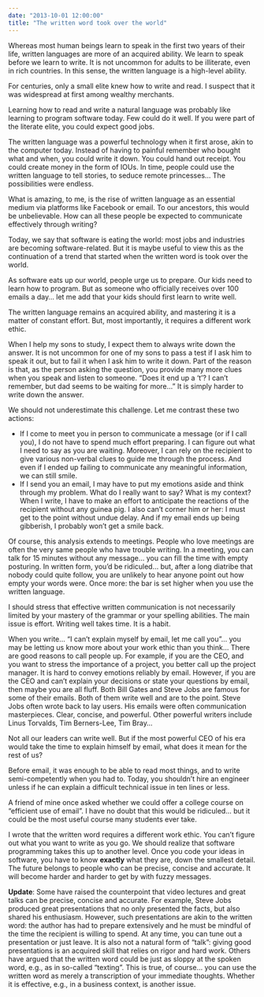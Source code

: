 ```yaml
---
date: "2013-10-01 12:00:00"
title: "The written word took over the world"
---
```




Whereas most human beings learn to speak in the first two years of their life, written languages are more of an acquired ability. We learn to speak before we learn to write. It is not uncommon for adults to be illiterate, even in rich countries. In this sense, the written language is a high-level ability. 

For centuries, only a small elite knew how to write and read. I suspect that it was widespread at first among wealthy merchants. 

Learning how to read and write a natural language was probably like learning to program software today. Few could do it well. If you were part of the literate elite, you could expect good jobs.

The written language was a powerful technology when it first arose, akin to the computer today. Instead of having to painful remember who bought what and when, you could write it down. You could hand out receipt. You could create money in the form of IOUs. In time, people could use the written language to tell stories, to seduce remote princesses&hellip; The possibilities were endless.

What is amazing, to me, is the rise of written language as an essential medium via platforms like Facebook or email. To our ancestors, this would be unbelievable. How can all these people be expected to communicate effectively through writing?

Today, we say that software is eating the world: most jobs and industries are becoming software-related. But it is maybe useful to view this as the continuation of a trend that started when the written word is took over the world.

As software eats up our world, people urge us to prepare. Our kids need to learn how to program. But as someone who officially receives over 100 emails a day&hellip; let me add that your kids should first learn to write well.

The written language remains an acquired ability, and mastering it is a matter of constant effort. But, most importantly, it requires a different work ethic.

When I help my sons to study, I expect them to always write down the answer. It is not uncommon for one of my sons to pass a test if I ask him to speak it out, but to fail it when I ask him to write it down. Part of the reason is that, as the person asking the question, you provide many more clues when you speak and listen to someone. &ldquo;Does it end up a &lsquo;t&rsquo;? I can&rsquo;t remember, but dad seems to be waiting for more&hellip;&rdquo; It is simply harder to write down the answer.

We should not underestimate this challenge. Let me contrast these two actions:

- If I come to meet you in person to communicate a message (or if I call you), I do not have to spend much effort preparing. I can figure out what I need to say as you are waiting. Moreover, I can rely on the recipient to give various non-verbal clues to guide me through the process. And even if I ended up failing to communicate any meaningful information, we can still smile. 
- If I send you an email, I may have to put my emotions aside and think through my problem. What do I really want to say? What is my context? When I write, I have to make an effort to anticipate the reactions of the recipient without any guinea pig. I also can&rsquo;t corner him or her: I must get to the point without undue delay. And if my email ends up being gibberish, I probably won&rsquo;t get a smile back. 


Of course, this analysis extends to meetings. People who love meetings are often the very same people who have trouble writing. In a meeting, you can talk for 15 minutes without any message&hellip; you can fill the time with empty posturing. In written form, you&rsquo;d be ridiculed&hellip; but, after a long diatribe that nobody could quite follow, you are unlikely to hear anyone point out how empty your words were. Once more: the bar is set higher when you use the written language.

I should stress that effective written communication is not necessarily limited by your mastery of the grammar or your spelling abilities. The main issue is effort. Writing well takes time. It is a habit. 

When you write&hellip; &ldquo;I can&rsquo;t explain myself by email, let me call you&rdquo;&hellip; you may be letting us know more about your work ethic than you think&hellip; There are good reasons to call people up. For example, if you are the CEO, and you want to stress the importance of a project, you better call up the project manager. It is hard to convey emotions reliably by email. However, if you are the CEO and can&rsquo;t explain your decisions or state your questions by email, then maybe you are all fluff. Both Bill Gates and Steve Jobs are famous for some of their emails. Both of them write well and are to the point. Steve Jobs often wrote back to lay users. His emails were often communication masterpieces. Clear, concise, and powerful. Other powerful writers include Linus Torvalds, Tim Berners-Lee, Tim Bray&hellip; 

Not all our leaders can write well. But if the most powerful CEO of his era would take the time to explain himself by email, what does it mean for the rest of us?

Before email, it was enough to be able to read most things, and to write semi-competently when you had to. Today, you shouldn&rsquo;t hire an engineer unless if he can explain a difficult technical issue in ten lines or less.

A friend of mine once asked whether we could offer a college course on &ldquo;efficient use of email&rdquo;. I have no doubt that this would be ridiculed&hellip; but it could be the most useful course many students ever take.

I wrote that the written word requires a different work ethic. You can&rsquo;t figure out what you want to write as you go. We should realize that software programming takes this up to another level. Once you code your ideas in software, you have to know __exactly__ what they are, down the smallest detail. The future belongs to people who can be precise, concise and accurate. It will become harder and harder to get by with fuzzy messages.

__Update__: Some have raised the counterpoint that video lectures and great talks can be precise, concise and accurate. For example, Steve Jobs produced great presentations that no only presented the facts, but also shared his enthusiasm. However, such presentations are akin to the written word: the author has had to prepare extensively and he must be mindful of the time the recipient is willing to spend. At any time, you can tune out a presentation or just leave. It is also not a natural form of &ldquo;talk&rdquo;: giving good presentations is an acquired skill that relies on rigor and hard work. Others have argued that the written word could be just as sloppy at the spoken word, e.g., as in so-called &ldquo;texting&rdquo;. This is true, of course&hellip; you can use the written word as merely a transcription of your immediate thoughts. Whether it is effective, e.g., in a business context, is another issue.

